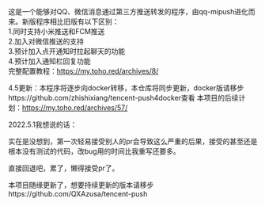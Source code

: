 这是一个能够对QQ、微信消息通过第三方推送转发的程序，由qq-mipush进化而来。新版程序相比旧版有以下区别：  
1.同时支持小米推送和FCM推送  
2.加入对微信推送的支持  
3.预计加入点开通知时拉起聊天的功能  
4.预计加入通知栏回复功能  
完整配置教程：https://my.toho.red/archives/8/

4.5更新：本程序将逐步向docker转移，本仓库将同步更新，docker版请移步https://github.com/zhishixiang/tencent-push4docker查看
本项目的后续计划：https://my.toho.red/archives/57/

2022.5.1我想说的话：

实在是没想到，第一次轻易接受别人的pr会导致这么严重的后果，接受的甚至还是根本没有测试的代码，改bug用的时间比我重写还要多。

直接回退吧，累了，懒得接受pr了。

本项目随缘更新了，想要持续更新的版本请移步https://github.com/QXAzusa/tencent-push